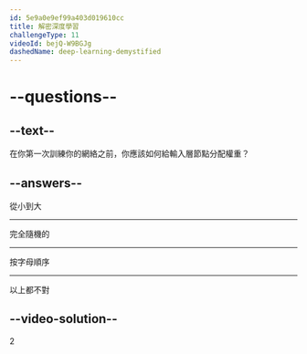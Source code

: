 ```yaml
---
id: 5e9a0e9ef99a403d019610cc
title: 解密深度學習
challengeType: 11
videoId: bejQ-W9BGJg
dashedName: deep-learning-demystified
---
```


# --questions--

## --text--

在你第一次訓練你的網絡之前，你應該如何給輸入層節點分配權重？

## --answers--

從小到大

---

完全隨機的

---

按字母順序

---

以上都不對

## --video-solution--

2


